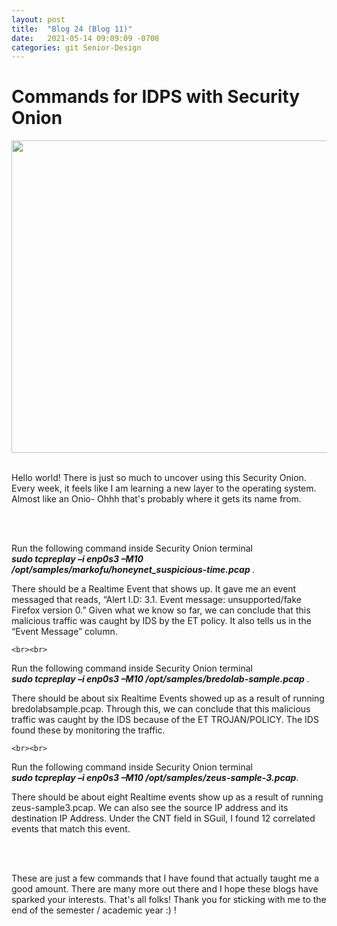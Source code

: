 ```yaml
---
layout: post
title:  "Blog 24 (Blog 11)"
date:   2021-05-14 09:09:09 -0700
categories: git Senior-Design
---
```


<html>
<style>

body {
background-image: url("https://images.unsplash.com/photo-1502239608882-93b729c6af43?ixlib=rb-1.2.1&ixid=eyJhcHBfaWQiOjEyMDd9&w=1000&q=80");
background-size: cover;
background-color:#C0C0C0;
}
html, body, h1, h2, h3, h4, h5, h6, p {
color:white;
}

</style> 

<h1>Commands for IDPS with Security Onion</h1>

<center> <img src="https://user-images.githubusercontent.com/5502596/101991727-8e8abb80-3c7c-11eb-9c82-ae676b9ba037.png" draggable="false" height="500" width="900"> </center> 

<br> 

  <p>Hello world! There is just so much to uncover using this Security Onion. Every week, it feels like I am learning a new layer to the operating system. Almost like an Onio- Ohhh that's probably where it gets its name from. </p>

  <br><br>

<p>Run the following command inside Security Onion terminal 
  <br>
  <b><i> sudo tcpreplay –i enp0s3 –M10 /opt/samples/markofu/honeynet_suspicious-time.pcap </b></i>. 
  <br>
  
  <p>There should be a Realtime Event that shows up. It gave me an event messaged that reads, “Alert I.D: 3.1. Event message: unsupported/fake Firefox version 0.” Given what we know so far, we can conclude that this malicious traffic was caught by IDS by the ET policy. It also tells us in the “Event Message” column. </p>
  
    <br><br>

<p>Run the following command inside Security Onion terminal 
  <br>
  <b><i> sudo tcpreplay –i enp0s3 –M10 /opt/samples/bredolab-sample.pcap </b></i>.
  <br>
  
<p>There should be about six Realtime Events showed up as a result of running bredolabsample.pcap. Through this, we can conclude that this malicious traffic was caught by the IDS because of the ET TROJAN/POLICY. The IDS found these by monitoring the traffic.</p>
  
    <br><br>

<p>Run the following command inside Security Onion terminal 
  <br>
  <b><i> sudo tcpreplay –i enp0s3 –M10 /opt/samples/zeus-sample-3.pcap</b></i>.
  <br>
<p>There should be about eight Realtime events show up as a result of running zeus-sample3.pcap. We can also see the source IP address and its destination IP Address. Under the CNT field in SGuil, I found 12 correlated events that match this event.</p>

<br><br>

<p> These are just a few commands that I have found that actually taught me a good amount. There are many more out there and I hope these blogs have sparked your interests. That's all folks! Thank you for sticking with me to the end of the semester / academic year :) ! </p>

